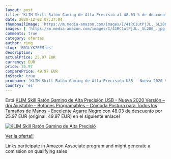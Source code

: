 ```yaml
---
layout: post
title: 'KLIM Skill Ratón Gaming de Alta Precisió al 48.03 % de descuento'
date: 2020-12-02 07:37:04
thumbnailImage: 'https://m.media-amazon.com/images/I/41RC1utPjJL._SL200_.jpg'
images: [ 'https://m.media-amazon.com/images/I/41RC1utPjJL._SL200_.jpg' ]
comments: true
category: ofertas
author: ring
slug: 'B01LYK7EEM-es'
description:
actualPrice: 25.97 EUR
currency: EUR
price: 25.97
comparePrice: 49.97 EUR
inStock: true
prodname: 'KLIM Skill Ratón Gaming de Alta Precisión USB - Nueva 2020 Versión – dpi Ajustable – Botones Programables – Cómoda Postura para Todos los Tamaños de Manos – Excelente Agarre Negro'
country: 'es'
---
```


Está [KLIM Skill Ratón Gaming de Alta Precisión USB - Nueva 2020 Versión – dpi Ajustable – Botones Programables – Cómoda Postura para Todos los Tamaños de Manos – Excelente Agarre Negro](https://www.amazon.es/dp/B01LYK7EEM/?tag=tolees-21) con 48.03 de descuento por 25.97 EUR (original: 49.97 EUR) en el siguiente enlace!

[![KLIM Skill Ratón Gaming de Alta Precisió](https://m.media-amazon.com/images/I/41RC1utPjJL._SL200_.jpg)](https://www.amazon.es/dp/B01LYK7EEM/?tag=tolees-21)

[Ver la oferta!!](https://www.amazon.es/dp/B01LYK7EEM/?tag=tolees-21)

Links participate in Amazon Associate program and might generate a comission on qualifying sales


